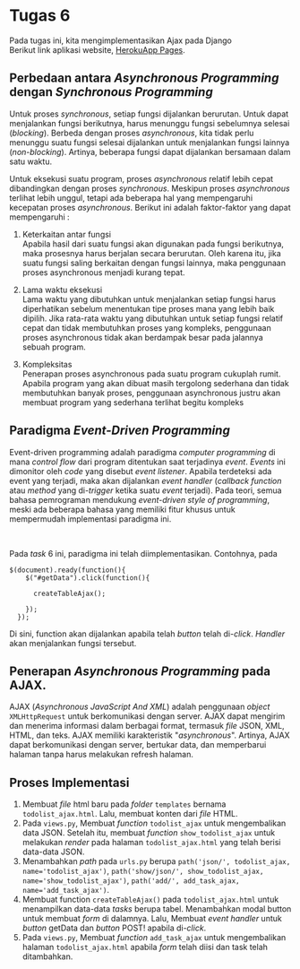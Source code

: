 # Tugas 6
Pada tugas ini, kita mengimplementasikan Ajax pada Django <br/>
Berikut link aplikasi website, [HerokuApp Pages](https://tugas2-pbp-safa.herokuapp.com/).

## Perbedaan antara *Asynchronous Programming* dengan *Synchronous Programming*
Untuk proses *synchronous*, setiap fungsi dijalankan berurutan. Untuk dapat menjalankan fungsi berikutnya, harus menunggu fungsi sebelumnya selesai (*blocking*). 
Berbeda dengan proses *asynchronous*, kita tidak perlu menunggu suatu fungsi selesai dijalankan untuk menjalankan fungsi lainnya (*non-blocking*). 
Artinya, beberapa fungsi dapat dijalankan bersamaan dalam satu waktu.
 
Untuk eksekusi suatu program, proses *asynchronous* relatif lebih cepat dibandingkan dengan proses *synchronous*. 
Meskipun proses *asynchronous* terlihat lebih unggul, tetapi ada beberapa hal yang mempengaruhi kecepatan proses *asynchronous*. 
Berikut ini adalah faktor-faktor yang dapat mempengaruhi :
1. Keterkaitan antar fungsi </br>
Apabila hasil dari suatu fungsi akan digunakan pada fungsi berikutnya, maka prosesnya harus berjalan secara berurutan. Oleh karena itu, jika suatu fungsi saling berkaitan dengan fungsi lainnya, maka penggunaan proses asynchronous menjadi kurang tepat.

2. Lama waktu eksekusi </br>
Lama waktu yang dibutuhkan untuk menjalankan setiap fungsi harus diperhatikan sebelum menentukan tipe proses mana yang lebih baik dipilih. Jika rata-rata waktu yang dibutuhkan untuk setiap fungsi relatif cepat dan tidak membutuhkan proses yang kompleks, penggunaan proses asynchronous tidak akan berdampak besar pada jalannya sebuah program.
 
3. Kompleksitas </br>
Penerapan proses asynchronous pada suatu program cukuplah rumit. Apabila program yang akan dibuat masih tergolong sederhana dan tidak membutuhkan banyak proses, penggunaan asynchronous justru akan membuat program yang sederhana terlihat begitu kompleks

## Paradigma *Event-Driven Programming*
Event-driven programming adalah paradigma *computer programming* di mana *control flow* dari program ditentukan saat terjadinya *event*. 
*Events* ini dimonitor oleh *code* yang disebut *event listener*. Apabila terdeteksi ada event yang terjadi, maka akan dijalankan *event handler*
(*callback function* atau *method* yang di-*trigger* ketika suatu *event* terjadi).
Pada teori, semua bahasa pemrograman mendukung *event-driven style of programming*, meski ada beberapa bahasa yang memiliki fitur khusus untuk mempermudah implementasi paradigma ini. 

</br>

Pada *task* 6 ini, paradigma ini telah diimplementasikan. Contohnya, pada 
```
$(document).ready(function(){
    $("#getData").click(function(){
      
      createTableAjax();

    });
  });
 ```
 Di sini, function akan dijalankan apabila telah *button* telah di-*click*. *Handler* akan menjalankan fungsi tersebut.
 
 ## Penerapan *Asynchronous Programming* pada AJAX.
AJAX (*Asynchronous JavaScript And XML*) adalah penggunaan *object* `XMLHttpRequest` untuk berkomunikasi dengan server. 
AJAX dapat mengirim dan menerima informasi dalam berbagai format, termasuk *file* JSON, XML, HTML, dan teks. 
AJAX memiliki karakteristik "*asynchronous*". Artinya, AJAX dapat berkomunikasi dengan server, bertukar data, dan 
memperbarui halaman tanpa harus melakukan refresh halaman.

## Proses Implementasi
1. Membuat *file* html baru pada *folder* `templates` bernama `todolist_ajax.html`. Lalu, membuat konten dari *file* HTML.
2. Pada `views.py`, Membuat *function* `todolist_ajax` untuk mengembalikan data JSON. Setelah itu, membuat *function* `show_todolist_ajax` untuk melakukan
*render* pada halaman `todolist_ajax.html` yang telah berisi data-data JSON.
3. Menambahkan *path* pada `urls.py` berupa `path('json/', todolist_ajax, name='todolist_ajax')`,
    `path('show/json/', show_todolist_ajax, name='show_todolist_ajax')`,
    `path('add/', add_task_ajax, name='add_task_ajax')`.
4. Membuat function `createTableAjax()` pada `todolist_ajax.html` untuk menampilkan data-data *tasks* berupa tabel. Menambahkan modal button untuk
membuat *form* di dalamnya. Lalu, Membuat *event handler* untuk *button* getData dan *button* POST! apabila di-*click*.
5. Pada `views.py`, Membuat *function* `add_task_ajax` untuk mengembalikan halaman `todolist_ajax.html` apabila *form* telah diisi dan
task telah ditambahkan.
